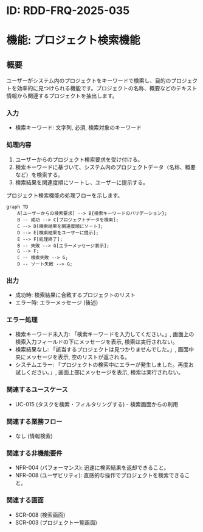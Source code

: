 # ID: RDD-FRQ-2025-035

# 機能: プロジェクト検索機能

## 概要

ユーザーがシステム内のプロジェクトをキーワードで検索し、目的のプロジェクトを効率的に見つけられる機能です。プロジェクトの名称、概要などのテキスト情報から関連するプロジェクトを抽出します。

### 入力

- 検索キーワード: 文字列, 必須, 検索対象のキーワード

### 処理内容

1. ユーザーからのプロジェクト検索要求を受け付ける。
1. 検索キーワードに基づいて、システム内のプロジェクトデータ（名称、概要など）を検索する。
1. 検索結果を関連度順にソートし、ユーザーに提示する。

プロジェクト検索機能の処理フローを示します。

```mermaid
graph TD
    A[ユーザーからの検索要求] --> B{検索キーワードのバリデーション};
    B -- 成功 --> C[プロジェクトデータを検索];
    C --> D[検索結果を関連度順にソート];
    D --> E[検索結果をユーザーに提示];
    E --> F[処理終了];
    B -- 失敗 --> G[エラーメッセージ表示];
    G --> F;
    C -- 検索失敗 --> G;
    D -- ソート失敗 --> G;
```

### 出力

- 成功時: 検索結果に合致するプロジェクトのリスト
- エラー時: エラーメッセージ (後述)

### エラー処理

- 検索キーワード未入力: 「検索キーワードを入力してください。」, 画面上の検索入力フィールドの下にメッセージを表示, 検索は実行されない。
- 検索結果なし: 「該当するプロジェクトは見つかりませんでした。」, 画面中央にメッセージを表示, 空のリストが返される。
- システムエラー: 「プロジェクトの検索中にエラーが発生しました。再度お試しください。」, 画面上部にメッセージを表示, 検索は実行されない。

### 関連するユースケース

- UC-015 (タスクを検索・フィルタリングする) - 検索画面からの利用

### 関連する業務フロー

- なし (情報検索)

### 関連する非機能要件

- NFR-004 (パフォーマンス): 迅速に検索結果を返却できること。
- NFR-008 (ユーザビリティ): 直感的な操作でプロジェクトを検索できること。

### 関連する画面

- SCR-008 (検索画面)
- SCR-003 (プロジェクト一覧画面)
